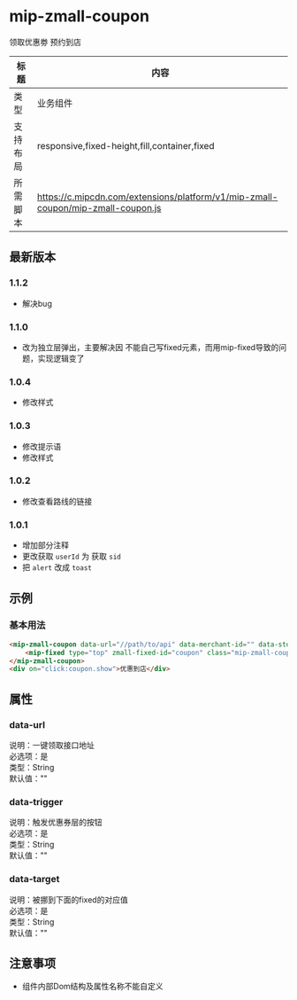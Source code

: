 # mip-zmall-coupon

领取优惠劵 预约到店

标题|内容
----|----
类型|业务组件
支持布局|responsive,fixed-height,fill,container,fixed
所需脚本|https://c.mipcdn.com/extensions/platform/v1/mip-zmall-coupon/mip-zmall-coupon.js

## 最新版本

### 1.1.2

- 解决bug

### 1.1.0

- 改为独立层弹出，主要解决因 不能自己写fixed元素，而用mip-fixed导致的问题，实现逻辑变了

### 1.0.4

- 修改样式

### 1.0.3

- 修改提示语
- 修改样式

### 1.0.2

- 修改查看路线的链接

### 1.0.1

- 增加部分注释
- 更改获取 `userId` 为 获取 `sid`
- 把 `alert` 改成 `toast`

## 示例

### 基本用法
```html
<mip-zmall-coupon data-url="//path/to/api" data-merchant-id="" data-store-id="" data-trigger="click:coupon.show" data-target="coupon">
    <mip-fixed type="top" zmall-fixed-id="coupon" class="mip-zmall-coupon-fixed"></mip-fixed>
</mip-zmall-coupon>
<div on="click:coupon.show">优惠到店</div>
```

## 属性

### data-url

说明：一键领取接口地址    
必选项：是     
类型：String       
默认值：""     

### data-trigger

说明：触发优惠券层的按钮         
必选项：是         
类型：String          
默认值：""      

### data-target

说明：被挪到下面的fixed的对应值             
必选项：是         
类型：String          
默认值：""

## 注意事项
- 组件内部Dom结构及属性名称不能自定义
